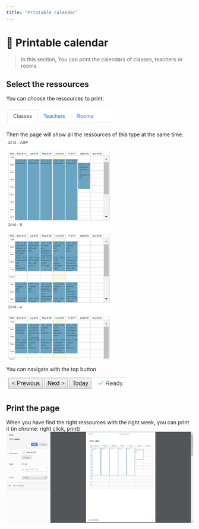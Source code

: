 ```yaml
---
title: 'Printable calendar'
---
```

# :page_facing_up: Printable calendar

> In this section, You can print the calendars of classes, teachers or rooms

## Select the ressources
You can choose the ressources to print:

![Select printable calendar](./print/print_select.png)

Then the page will show all the ressources of this type at the same time.
![Events](./print/print_calendar.png)

You can navigate with the top button

![Buttons](./print/print_button.png)

## Print the page
When you have find the right ressources with the right week, you can print it (in chrome: right click, print)
![Print](./print/print_overview.png)


